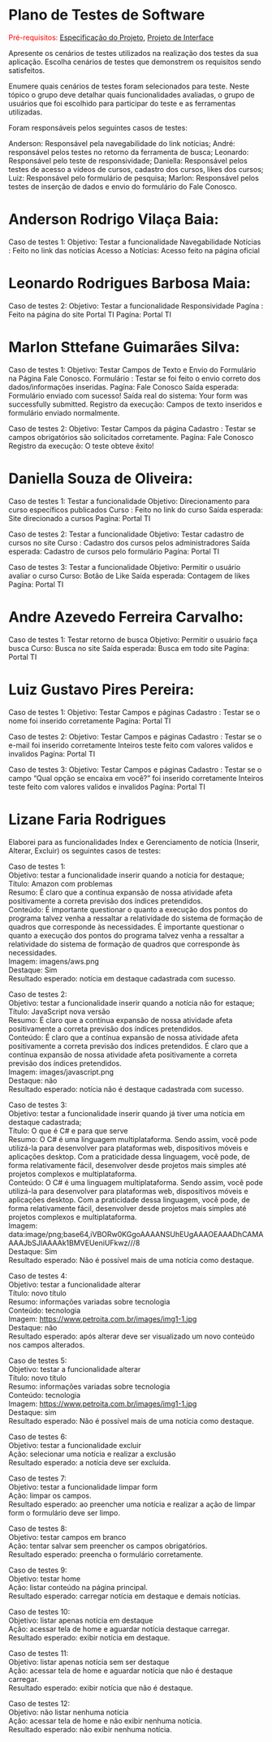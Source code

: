 # Plano de Testes de Software

<span style="color:red">Pré-requisitos: <a href="2-Especificação do Projeto.md"> Especificação do Projeto</a></span>, <a href="3-Projeto de Interface.md"> Projeto de Interface</a>

Apresente os cenários de testes utilizados na realização dos testes da sua aplicação. Escolha cenários de testes que demonstrem os requisitos sendo satisfeitos.

Enumere quais cenários de testes foram selecionados para teste. Neste tópico o grupo deve detalhar quais funcionalidades avaliadas, o grupo de usuários que foi escolhido para participar do teste e as ferramentas utilizadas.

Foram responsáveis pelos seguintes casos de testes:

Anderson: Responsável pela navegabilidade do link notícias;
André: responsável pelos testes no retorno da ferramenta de busca;
Leonardo: Responsável pelo teste de responsividade;
Daniella: Responsável pelos testes de acesso a vídeos de cursos, cadastro dos cursos, likes dos cursos;
Luiz: Responsável pelo formulário de pesquisa;
Marlon: Responsável pelos testes de inserção de dados e envio do formulário do Fale Conosco.


# Anderson Rodrigo Vilaça Baia:

Caso de testes 1: 
Objetivo: Testar a funcionalidade Navegabilidade 
Notícias : Feito no link das notícias
Acesso a Notícias: Acesso feito na página oficial 


# Leonardo Rodrigues Barbosa Maia:

Caso de testes 2: 
Objetivo: Testar a funcionalidade Responsividade
Pagína : Feito na página do site Portal TI
Pagína: Portal TI


# Marlon Sttefane Guimarães Silva:

Caso de testes 1:
Objetivo: Testar Campos de Texto e Envio do Formulário na Página Fale Conosco.
Formulário : Testar se foi feito o envio correto dos dados/informações inseridas.
Pagína: Fale Conosco
Saída esperada: Formulário enviado com sucesso!
Saída real do sistema: Your form was successfully submitted.
Registro da execução: Campos de texto inseridos e formulário enviado normalmente.

Caso de testes 2: 
Objetivo: Testar Campos da página
Cadastro : Testar se campos obrigatórios são solicitados corretamente.
Pagína: Fale Conosco
Registro da execução: O teste obteve êxito!


# Daniella Souza de Oliveira:

Caso de testes 1: Testar a funcionalidade
Objetivo: Direcionamento para curso específicos publicados
Curso : Feito no link do curso
Saída esperada: Site direcionado a cursos
Pagína: Portal TI

Caso de testes 2: Testar a funcionalidade
Objetivo: Testar cadastro de cursos no site
Curso : Cadastro dos cursos pelos administradores
Saída esperada: Cadastro de cursos pelo formulário
Pagína: Portal TI

Caso de testes 3: Testar a funcionalidade
Objetivo: Permitir o usuário avaliar o curso
Curso: Botão de Like
Saída esperada: Contagem de likes
Pagína: Portal TI


# Andre Azevedo Ferreira Carvalho:

Caso de testes 1: Testar retorno de busca
Objetivo: Permitir o usuário faça busca
Curso: Busca no site
Saída esperada: Busca em todo site
Pagína: Portal TI


# Luiz Gustavo Pires Pereira:

Caso de testes 1: 
Objetivo: Testar Campos e páginas
Cadastro : Testar se o nome foi inserido corretamente
Pagína: Portal TI

Caso de testes 2: 
Objetivo: Testar Campos e páginas
Cadastro : Testar se o e-mail foi inserido corretamente
Inteiros teste feito com valores validos e invalidos
Pagína: Portal TI
 
Caso de testes 3: 
Objetivo: Testar Campos e páginas
Cadastro : Testar se o campo “Qual opção se encaixa em você?” foi inserido corretamente
Inteiros teste feito com valores validos e invalidos
Pagína: Portal TI



# Lizane Faria Rodrigues
Elaborei para as funcionalidades Index e Gerenciamento de notícia (Inserir, Alterar, Excluir) os seguintes casos de testes:

Caso de testes 1:
<br />
Objetivo: testar a funcionalidade inserir quando a notícia for destaque;
<br />
Título: Amazon com problemas
<br />
Resumo: É claro que a contínua expansão de nossa atividade afeta positivamente a correta previsão dos índices pretendidos.
<br />
Conteúdo: É importante questionar o quanto a execução dos pontos do programa talvez venha a ressaltar a relatividade do sistema de formação de quadros que corresponde às necessidades.
É importante questionar o quanto a execução dos pontos do programa talvez venha a ressaltar a relatividade do sistema de formação de quadros que corresponde às necessidades.
<br />
Imagem: imagens/aws.png
<br />
Destaque: Sim
<br />
Resultado esperado: notícia em destaque cadastrada com sucesso.
<br />

Caso de testes 2:
<br />
Objetivo: testar a funcionalidade inserir quando a notícia não 
for estaque;
<br />
Título: JavaScript nova versão
<br />
Resumo: É claro que a contínua expansão de nossa atividade afeta positivamente a correta previsão dos índices pretendidos.
<br />
Conteúdo: É claro que a contínua expansão de nossa atividade afeta positivamente a correta previsão dos índices pretendidos.
É claro que a contínua expansão de nossa atividade afeta positivamente a correta previsão dos índices pretendidos.
<br />
Imagem: images/javascript.png 
<br />
Destaque: não
<br />
Resultado esperado: notícia não é destaque cadastrada com sucesso.
<br />

Caso de testes 3:
<br />
Objetivo: testar a funcionalidade inserir quando já tiver uma notícia em destaque cadastrada;
<br />
Título: O que é C# e para que serve
<br />
Resumo: O C# é uma linguagem multiplataforma. Sendo assim, você pode utilizá-la para desenvolver para plataformas web, dispositivos móveis e aplicações desktop. Com a praticidade dessa linguagem, você pode, de forma relativamente fácil, desenvolver desde projetos mais simples até projetos complexos e multiplataforma.
<br />
Conteúdo: O C# é uma linguagem multiplataforma. Sendo assim, você pode utilizá-la para desenvolver para plataformas web, dispositivos móveis e aplicações desktop. Com a praticidade dessa linguagem, você pode, de forma relativamente fácil, desenvolver desde projetos mais simples até projetos complexos e multiplataforma.
<br />
Imagem: data:image/png;base64,iVBORw0KGgoAAAANSUhEUgAAAOEAAADhCAMAAAAJbSJIAAAAk1BMVEUeniUFkwz///8
<br />
Destaque: Sim
<br />
Resultado esperado: Não é possível mais de uma notícia como destaque.
<br />

Caso de testes 4:
<br />
Objetivo: testar a funcionalidade alterar
<br />
Título: novo título
<br />
Resumo: informações variadas sobre tecnologia
<br />
Conteúdo: tecnologia
<br />
Imagem: https://www.petroita.com.br/images/img1-1.jpg
<br />
Destaque: não
<br />
Resultado esperado: após alterar deve ser visualizado um novo conteúdo nos campos alterados.
<br />

Caso de testes 5:
<br />
Objetivo: testar a funcionalidade alterar
<br />
Título: novo título
<br />
Resumo: informações variadas sobre tecnologia
<br />
Conteúdo: tecnologia
<br />
Imagem: https://www.petroita.com.br/images/img1-1.jpg
<br />
Destaque: sim
<br />
Resultado esperado: Não é possível mais de uma notícia como destaque. 
<br />

Caso de testes 6:
<br />
Objetivo: testar a funcionalidade excluir
<br />
Ação: selecionar uma notícia e realizar a exclusão 
<br />
Resultado esperado:  a notícia deve ser excluída.
<br />

Caso de testes 7:
<br />
Objetivo: testar a funcionalidade limpar form
<br />
Ação: limpar os campos.
<br />
Resultado esperado: ao preencher uma notícia e realizar a ação de limpar form o formulário deve ser limpo.
<br />

Caso de testes 8:
<br />
Objetivo: testar campos em branco
<br />
Ação: tentar salvar sem preencher os campos obrigatórios.
<br />
Resultado esperado: preencha o formulário corretamente.
<br />

Caso de testes 9:
<br />
Objetivo: testar home
<br />
Ação: listar conteúdo na página principal.
<br />
Resultado esperado: carregar notícia em destaque e demais notícias.
<br />

Caso de testes 10:
<br />
Objetivo: listar apenas notícia em destaque
<br />
Ação: acessar tela de home e aguardar notícia destaque carregar.
<br />
Resultado esperado: exibir notícia em destaque.
<br />

Caso de testes 11:
<br />
Objetivo: listar apenas notícia sem ser destaque
<br />
Ação: acessar tela de home e aguardar notícia que não é destaque carregar.
<br />
Resultado esperado: exibir notícia que não é destaque.
<br />

Caso de testes 12:
<br />
Objetivo: não listar nenhuma notícia
<br />
Ação: acessar tela de home e não exibir nenhuma notícia.
<br />
Resultado esperado: não exibir nenhuma notícia.
<br />


 
